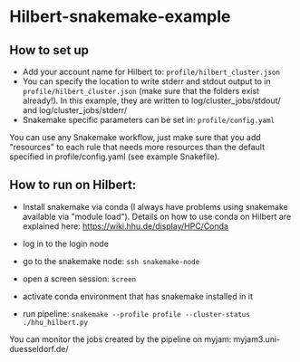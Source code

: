 # Hilbert-snakemake-example

## How to set up

- Add your account name for Hilbert to: `` profile/hilbert_cluster.json ``
- You can specify the location to write stderr and stdout output to in `` profile/hilbert_cluster.json `` (make sure that the folders exist already!). In this example, they are written to log/cluster_jobs/stdout/ and log/cluster_jobs/stderr/
- Snakemake specific parameters can be set in: `` profile/config.yaml ``

You can use any Snakemake workflow, just make sure that you add "resources" to each rule that needs more resources than the default specified in profile/config.yaml (see example Snakefile).


## How to run on Hilbert:

- Install snakemake via conda (I always have problems using snakemake available via "module load"). Details on how to use conda on Hilbert are explained here: https://wiki.hhu.de/display/HPC/Conda

- log in to the login node
- go to the snakemake node: `` ssh snakemake-node ``
- open a screen session: `` screen ``
- activate conda environment that has snakemake installed in it
- run pipeline: `` snakemake --profile profile --cluster-status ./hhu_hilbert.py ``

You can monitor the jobs created by the pipeline on myjam: myjam3.uni-duesseldorf.de/

